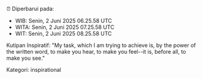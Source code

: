 ⏰ Diperbarui pada:
- WIB: Senin, 2 Juni 2025 06.25.58 UTC
- WITA: Senin, 2 Juni 2025 07.25.58 UTC
- WIT: Senin, 2 Juni 2025 08.25.58 UTC

Kutipan Inspiratif:
"My task, which I am trying to achieve is, by the power of the written word, to make you hear, to make you feel--it is, before all, to make you see."


Kategori: inspirational

